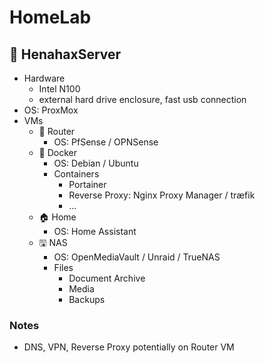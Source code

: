 # HomeLab

## 🍗 HenahaxServer

- Hardware
  - Intel N100
  - external hard drive enclosure, fast usb connection
- OS: ProxMox
- VMs
  - 🛜 Router
    - OS: PfSense / OPNSense
  - 🐋 Docker
    - OS: Debian / Ubuntu
    - Containers
      - Portainer
      - Reverse Proxy: Nginx Proxy Manager / træfik
      - ...
  - 🏠 Home
    - OS: Home Assistant
  - 🖫 NAS
    - OS: OpenMediaVault / Unraid / TrueNAS
    - Files
      - Document Archive
      - Media
      - Backups

### Notes

- DNS, VPN, Reverse Proxy potentially on Router VM
